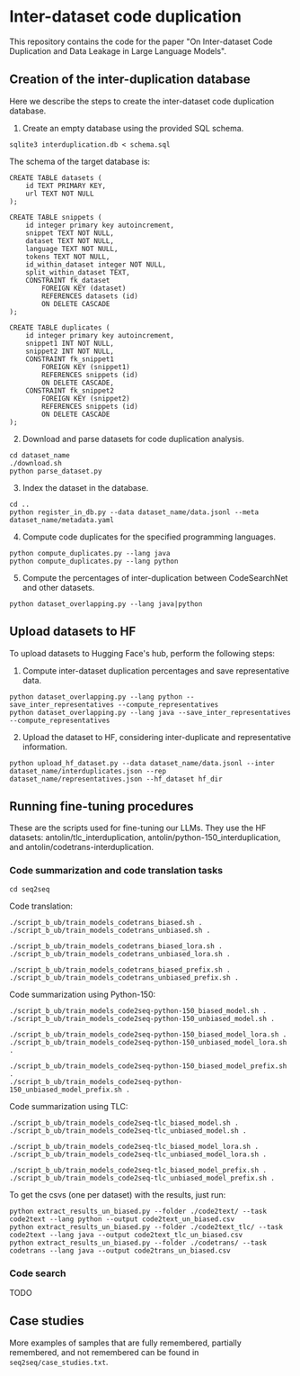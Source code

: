 # Inter-dataset code duplication

This repository contains the code for the paper "On Inter-dataset Code Duplication 
and Data Leakage in Large Language Models".

## Creation of the inter-duplication database

Here we describe the steps to create the inter-dataset code duplication database.

1. Create an empty database using the provided SQL schema.
```shell
sqlite3 interduplication.db < schema.sql
```

The schema of the target database is:
```sqlite
CREATE TABLE datasets (
	id TEXT PRIMARY KEY,
	url TEXT NOT NULL
);

CREATE TABLE snippets (
	id integer primary key autoincrement,
	snippet TEXT NOT NULL,
	dataset TEXT NOT NULL,
	language TEXT NOT NULL,
	tokens TEXT NOT NULL,
	id_within_dataset integer NOT NULL,
	split_within_dataset TEXT,
	CONSTRAINT fk_dataset
        FOREIGN KEY (dataset)
        REFERENCES datasets (id)
        ON DELETE CASCADE
);

CREATE TABLE duplicates (
    id integer primary key autoincrement,
    snippet1 INT NOT NULL,
    snippet2 INT NOT NULL,
    CONSTRAINT fk_snippet1
        FOREIGN KEY (snippet1)
        REFERENCES snippets (id)
        ON DELETE CASCADE,
    CONSTRAINT fk_snippet2
        FOREIGN KEY (snippet2)
        REFERENCES snippets (id)
        ON DELETE CASCADE
);
```

2. Download and parse datasets for code duplication analysis.
```shell
cd dataset_name
./download.sh
python parse_dataset.py
```

3. Index the dataset in the database.
```shell
cd ..
python register_in_db.py --data dataset_name/data.jsonl --meta dataset_name/metadata.yaml
```

4. Compute code duplicates for the specified programming languages.
```shell
python compute_duplicates.py --lang java
python compute_duplicates.py --lang python
```

5. Compute the percentages of inter-duplication between CodeSearchNet and other datasets.
```shell
python dataset_overlapping.py --lang java|python
```

## Upload datasets to HF

To upload datasets to Hugging Face's hub, perform the following steps:

1. Compute inter-dataset duplication percentages and save representative data.
```shell
python dataset_overlapping.py --lang python --save_inter_representatives --compute_representatives
python dataset_overlapping.py --lang java --save_inter_representatives --compute_representatives
```

2. Upload the dataset to HF, considering inter-duplicate and representative information.
```shell
python upload_hf_dataset.py --data dataset_name/data.jsonl --inter dataset_name/interduplicates.json --rep dataset_name/representatives.json --hf_dataset hf_dir
```

## Running fine-tuning procedures

These are the scripts used for fine-tuning our LLMs. They use the HF datasets: antolin/tlc_interduplication,
antolin/python-150_interduplication, and antolin/codetrans-interduplication.

### Code summarization and code translation tasks

```shell
cd seq2seq
```

Code translation:
```shell
./script_b_ub/train_models_codetrans_biased.sh .
./script_b_ub/train_models_codetrans_unbiased.sh .

./script_b_ub/train_models_codetrans_biased_lora.sh .
./script_b_ub/train_models_codetrans_unbiased_lora.sh .

./script_b_ub/train_models_codetrans_biased_prefix.sh .
./script_b_ub/train_models_codetrans_unbiased_prefix.sh .
```

Code summarization using Python-150:
```shell
./script_b_ub/train_models_code2seq-python-150_biased_model.sh .
./script_b_ub/train_models_code2seq-python-150_unbiased_model.sh .

./script_b_ub/train_models_code2seq-python-150_biased_model_lora.sh .
./script_b_ub/train_models_code2seq-python-150_unbiased_model_lora.sh .

./script_b_ub/train_models_code2seq-python-150_biased_model_prefix.sh .
./script_b_ub/train_models_code2seq-python-150_unbiased_model_prefix.sh .
```

Code summarization using TLC:
```shell
./script_b_ub/train_models_code2seq-tlc_biased_model.sh .
./script_b_ub/train_models_code2seq-tlc_unbiased_model.sh .

./script_b_ub/train_models_code2seq-tlc_biased_model_lora.sh .
./script_b_ub/train_models_code2seq-tlc_unbiased_model_lora.sh .

./script_b_ub/train_models_code2seq-tlc_biased_model_prefix.sh .
./script_b_ub/train_models_code2seq-tlc_unbiased_model_prefix.sh .
```

To get the csvs (one per dataset) with the results, just run:
```shell
python extract_results_un_biased.py --folder ./code2text/ --task code2text --lang python --output code2text_un_biased.csv
python extract_results_un_biased.py --folder ./code2text_tlc/ --task code2text --lang java --output code2text_tlc_un_biased.csv
python extract_results_un_biased.py --folder ./codetrans/ --task codetrans --lang java --output code2trans_un_biased.csv
```

### Code search

TODO


## Case studies

More examples of samples that are fully remembered, partially remembered, and not remembered 
can be found in `seq2seq/case_studies.txt`.
